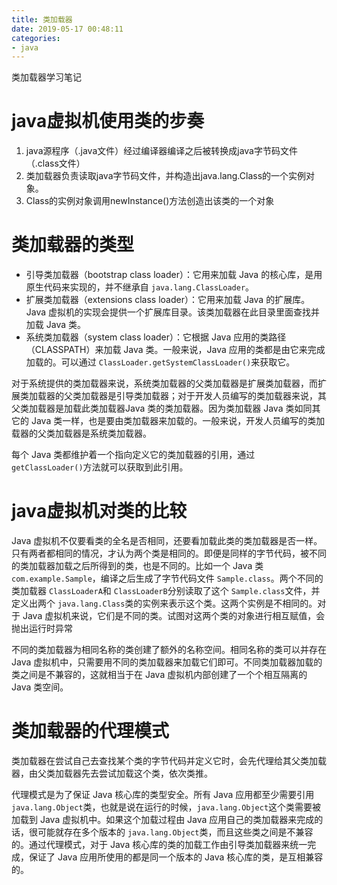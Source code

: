 ```yaml
---
title: 类加载器
date: 2019-05-17 00:48:11
categories: 
- java
---
```


类加载器学习笔记

<!-- more -->

# java虚拟机使用类的步奏

1. java源程序（.java文件）经过编译器编译之后被转换成java字节码文件（.class文件）
2. 类加载器负责读取java字节码文件，并构造出java.lang.Class的一个实例对象。
3. Class的实例对象调用newInstance()方法创造出该类的一个对象

# 类加载器的类型

* 引导类加载器（bootstrap class loader）：它用来加载 Java 的核心库，是用原生代码来实现的，并不继承自 `java.lang.ClassLoader`。
* 扩展类加载器（extensions class loader）：它用来加载 Java 的扩展库。Java 虚拟机的实现会提供一个扩展库目录。该类加载器在此目录里面查找并加载 Java 类。
* 系统类加载器（system class loader）：它根据 Java 应用的类路径（CLASSPATH）来加载 Java 类。一般来说，Java 应用的类都是由它来完成加载的。可以通过 `ClassLoader.getSystemClassLoader()`来获取它。

对于系统提供的类加载器来说，系统类加载器的父类加载器是扩展类加载器，而扩展类加载器的父类加载器是引导类加载器；对于开发人员编写的类加载器来说，其父类加载器是加载此类加载器Java 类的类加载器。因为类加载器 Java 类如同其它的 Java 类一样，也是要由类加载器来加载的。一般来说，开发人员编写的类加载器的父类加载器是系统类加载器。

每个 Java 类都维护着一个指向定义它的类加载器的引用，通过 `getClassLoader()`方法就可以获取到此引用。

# java虚拟机对类的比较

Java 虚拟机不仅要看类的全名是否相同，还要看加载此类的类加载器是否一样。只有两者都相同的情况，才认为两个类是相同的。即便是同样的字节代码，被不同的类加载器加载之后所得到的类，也是不同的。比如一个 Java 类 `com.example.Sample`，编译之后生成了字节代码文件 `Sample.class`。两个不同的类加载器 `ClassLoaderA`和 `ClassLoaderB`分别读取了这个 `Sample.class`文件，并定义出两个 `java.lang.Class`类的实例来表示这个类。这两个实例是不相同的。对于 Java 虚拟机来说，它们是不同的类。试图对这两个类的对象进行相互赋值，会抛出运行时异常 

不同的类加载器为相同名称的类创建了额外的名称空间。相同名称的类可以并存在 Java 虚拟机中，只需要用不同的类加载器来加载它们即可。不同类加载器加载的类之间是不兼容的，这就相当于在 Java 虚拟机内部创建了一个个相互隔离的 Java 类空间。

# 类加载器的代理模式

类加载器在尝试自己去查找某个类的字节代码并定义它时，会先代理给其父类加载器，由父类加载器先去尝试加载这个类，依次类推。

代理模式是为了保证 Java 核心库的类型安全。所有 Java 应用都至少需要引用 `java.lang.Object`类，也就是说在运行的时候，`java.lang.Object`这个类需要被加载到 Java 虚拟机中。如果这个加载过程由 Java 应用自己的类加载器来完成的话，很可能就存在多个版本的 `java.lang.Object`类，而且这些类之间是不兼容的。通过代理模式，对于 Java 核心库的类的加载工作由引导类加载器来统一完成，保证了 Java 应用所使用的都是同一个版本的 Java 核心库的类，是互相兼容的。



